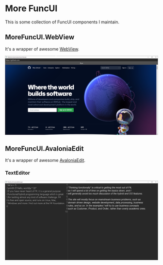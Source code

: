 # More FuncUI

This is some collection of FuncUI components I maintain.

## MoreFuncUI.WebView

It's a wrapper of awesome [WebView](https://github.com/OutSystems/WebView).

![screenshot for webview](./Samples/MoreFuncUI.WebView.Sample/screenshot.png)

## MoreFuncUI.AvaloniaEdit

It's a wrapper of awesome [AvaloniaEdit](https://github.com/AvaloniaUI/AvaloniaEdit).

### TextEditor

![screenshot for AvaloniaEdit](./Samples/MoreFuncUI.AvaloniaEdit.Sample/TextEditor.screenshot.png)
